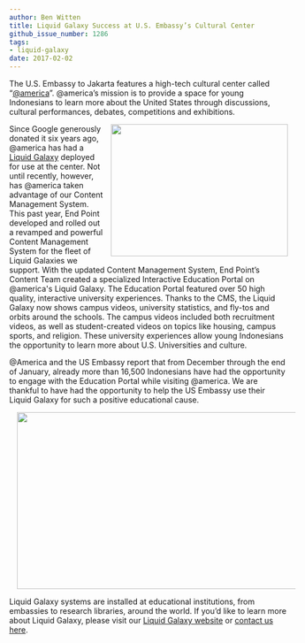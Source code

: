 ```yaml
---
author: Ben Witten
title: Liquid Galaxy Success at U.S. Embassy’s Cultural Center
github_issue_number: 1286
tags:
- liquid-galaxy
date: 2017-02-02
---
```


The U.S. Embassy to Jakarta features a high-tech cultural center called “[@america](http://www.atamerica.or.id/)”. @america’s mission is to provide a space for young Indonesians to learn more about the United States through discussions, cultural performances, debates, competitions and exhibitions.

<div class="separator" style="clear: both; text-align: center;"><a href="/blog/2017/02/liquid-galaxy-success-at-us-embassys/image-0-big.png" imageanchor="1" style="clear: right; float: right; margin-bottom: 1em; margin-left: 1em;"><img border="0" height="239" src="/blog/2017/02/liquid-galaxy-success-at-us-embassys/image-0.png" width="320"/></a></div>

Since Google generously donated it six years ago, @america has had a [Liquid Galaxy](https://liquidgalaxy.endpoint.com/) deployed for use at the center. Not until recently, however, has @america taken advantage of our Content Management System. This past year, End Point developed and rolled out a revamped and powerful Content Management System for the fleet of Liquid Galaxies we support. With the updated Content Management System, End Point’s Content Team created a specialized Interactive Education Portal on @america's Liquid Galaxy. The Education Portal featured over 50 high quality, interactive university experiences. Thanks to the CMS, the Liquid Galaxy now shows campus videos, university statistics, and fly-tos and orbits around the schools. The campus videos included both recruitment videos,  as well as student-created videos on topics like housing, campus sports, and religion. These university experiences allow young Indonesians the opportunity to learn more about U.S. Universities and culture.

@America and the US Embassy report that from December through the end of January, already more than 16,500 Indonesians have had the opportunity to engage with the Education Portal while visiting @america. We are thankful to have had the opportunity to help the US Embassy use their Liquid Galaxy for such a positive educational cause.

<div class="separator" style="clear: both; text-align: center;"><a href="/blog/2017/02/liquid-galaxy-success-at-us-embassys/image-1-big.jpeg" imageanchor="1" style="margin-left: 1em; margin-right: 1em;"><img border="0" height="320" src="/blog/2017/02/liquid-galaxy-success-at-us-embassys/image-1.jpeg" width="640"/></a></div>

Liquid Galaxy systems are installed at educational institutions, from embassies to research libraries, around the world. If you’d like to learn more about Liquid Galaxy, please visit our [Liquid Galaxy website](https://liquidgalaxy.endpoint.com/) or [contact us here](https://liquidgalaxy.endpoint.com/#contact).
